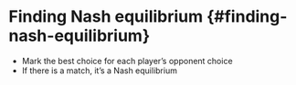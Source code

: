 # Finding Nash equilibrium {#finding-nash-equilibrium}

*   Mark the best choice for each player’s opponent choice
*   If there is a match, it’s a Nash equilibrium